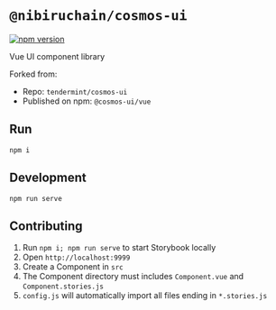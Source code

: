 # `@nibiruchain/cosmos-ui`

[![npm version](https://img.shields.io/npm/v/@cosmos-ui/vue)](https://www.npmjs.com/package/@cosmos-ui/vue)

Vue UI component library

Forked from:
- Repo: `tendermint/cosmos-ui` 
- Published on npm: `@cosmos-ui/vue`

## Run

```
npm i
```

## Development

```
npm run serve
```

## Contributing

1. Run `npm i; npm run serve` to start Storybook locally
2. Open `http://localhost:9999`
3. Create a Component in `src`
4. The Component directory must includes `Component.vue` and `Component.stories.js`
5. `config.js` will automatically import all files ending in `*.stories.js`
